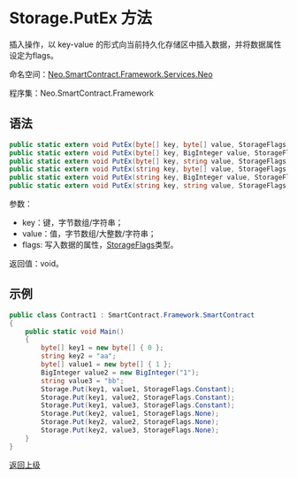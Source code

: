 # Storage.PutEx 方法 

插入操作，以 key-value 的形式向当前持久化存储区中插入数据，并将数据属性设定为flags。

命名空间：[Neo.SmartContract.Framework.Services.Neo](../../neo.md)

程序集：Neo.SmartContract.Framework

## 语法

```c#
public static extern void PutEx(byte[] key, byte[] value, StorageFlags flags);
public static extern void PutEx(byte[] key, BigInteger value, StorageFlags flags);
public static extern void PutEx(byte[] key, string value, StorageFlags flags);
public static extern void PutEx(string key, byte[] value, StorageFlags flags);
public static extern void PutEx(string key, BigInteger value, StorageFlags flags);
public static extern void PutEx(string key, string value, StorageFlags flags);
```

参数：

- key：键，字节数组/字符串；
- value：值，字节数组/大整数/字符串；
- flags: 写入数据的属性，[StorageFlags](../StorageFlags.md)类型。

返回值：void。

## 示例

```c#
public class Contract1 : SmartContract.Framework.SmartContract
{
    public static void Main()
    {
        byte[] key1 = new byte[] { 0 };
        string key2 = "aa";
        byte[] value1 = new byte[] { 1 };
        BigInteger value2 = new BigInteger("1");
        string value3 = "bb";
        Storage.Put(key1, value1, StorageFlags.Constant);
        Storage.Put(key1, value2, StorageFlags.Constant);
        Storage.Put(key1, value3, StorageFlags.Constant);
        Storage.Put(key2, value1, StorageFlags.None);
        Storage.Put(key2, value2, StorageFlags.None);
        Storage.Put(key2, value3, StorageFlags.None);
    }
}
```

[返回上级](../Storage.md)

